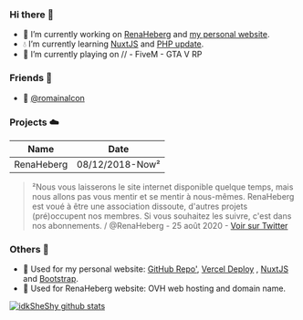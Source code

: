 ### Hi there :wave:
* :thought_balloon: I’m currently working on [RenaHeberg](https://github.com/orgs/RenaHeberg/people) and [my personal website](https://erioushy.fr).
* :droplet:  I’m currently learning [NuxtJS](https://fr.nuxtjs.org/guides/get-started/installation) and [PHP update](https://www.php.net/).
* :feet: I’m currently playing on // - FiveM - GTA V RP

### Friends :dancers:
* :speech_balloon: [@romainalcon](https://github.com/romainalcon)

### Projects :cloud:

Name | Date
------------ | -------------
RenaHeberg | 08/12/2018-Now²

> ²Nous vous laisserons le site internet disponible quelque temps, mais nous allons pas vous mentir et se mentir à nous-mêmes.
> RenaHeberg est voué à être une association dissoute, d'autres projets (pré)occupent nos membres.
> Si vous souhaitez les suivre, c'est dans nos abonnements. / @RenaHeberg - 25 août 2020 - [Voir sur Twitter](https://twitter.com/RenaHeberg/status/1298188653383110661)

### Others :satellite:
- :dancers: Used for my personal website: [GitHub Repo'](https://github.com/erioushy/website), [Vercel Deploy](https://vercel.com/) <!--[PlanetHoster](https://www.planethoster.com/goph-a65f664dc55edbc)-->, [NuxtJS](https://fr.nuxtjs.org/guides/get-started/installation) and [Bootstrap](https://getbootstrap.com/docs/4.5/getting-started/introduction/).
- :dancers: Used for RenaHeberg website: OVH web hosting and domain name.

[![idkSheShy github stats](https://github-readme-stats.vercel.app/api?username=idkSheShy&show_icons=true&icon_color=2f80ed)](https://erioushy.fr)

<!--
**erioushy/erioushy** is a ✨ _special_ ✨ repository because its `README.md` (this file) appears on your GitHub profile.
-->
